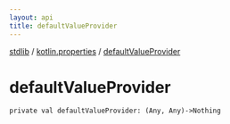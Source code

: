 ```yaml
---
layout: api
title: defaultValueProvider
---
```

[stdlib](../index.md) / [kotlin.properties](index.md) / [defaultValueProvider](defaultValueProvider.md)

# defaultValueProvider

```
private val defaultValueProvider: (Any, Any)->Nothing
```
